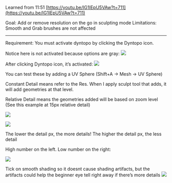 
Learned from 11:51 [https://youtu.be/IG1IEpU5VAw?t=711](https://youtu.be/IG1IEpU5VAw?t=711)

Goal: Add or remove resolution on the go in sculpting mode
Limitations: Smooth and Grab brushes are not affected

---

Requirement: You must activate dyntopo by clicking the Dyntopo icon.

Notice here is not activated because options are gray:
![](https://i.imgur.com/HQ4JZQK.png)

After clicking Dyntopo icon, it’s activated:
![](https://i.imgur.com/XiTaLBf.png)

You can test these by adding a UV Sphere (Shift+A → Mesh → UV Sphere)

Constant Detail means refer to the Res. When I apply sculpt tool that adds, it will add geometries at that level.

Relative Detail means the geometries added will be based on zoom level (See this example at 15px relative detail)

![](https://i.imgur.com/XhvkvUD.png)

![](https://i.imgur.com/CKmhohb.png)

The lower the detail px, the more details! The higher the detail px, the less detail

High number on the left. Low number on the right:

![](https://i.imgur.com/K9HlGaT.png)

Tick on smooth shading so it doesnt cause shading artifacts, but the artifacts could help the beginner eye tell right away if there’s more details
![](https://i.imgur.com/rZnFavI.png)


